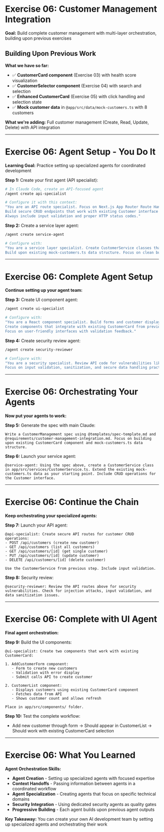 # Exercise 06: Customer Management Integration

**Goal:** Build complete customer management with multi-layer orchestration, building upon previous exercises

<v-clicks>

## Building Upon Previous Work

**What we have so far:**

- ✅ **CustomerCard component** (Exercise 03) with health score visualization
- ✅ **CustomerSelector component** (Exercise 04) with search and selection
- ✅ **Enhanced CustomerCard** (Exercise 05) with click handling and selection state
- ✅ **Mock customer data** in `@app/src/data/mock-customers.ts` with 8 customers

**What we're adding:** Full customer management (Create, Read, Update, Delete) with API integration

</v-clicks>

---

# Exercise 06: Agent Setup - You Do It

**Learning Goal:** Practice setting up specialized agents for coordinated development

<v-clicks>

**Step 1:** Create your first agent (API specialist):

```bash
# In Claude Code, create an API-focused agent
/agent create api-specialist

# Configure it with this context:
"You are an API route specialist. Focus on Next.js App Router Route Handlers.
Build secure CRUD endpoints that work with existing Customer interface from @app/src/data/mock-customers.ts.
Always include input validation and proper HTTP status codes."
```

**Step 2:** Create a service layer agent:

```bash
/agent create service-agent

# Configure with:
"You are a service layer specialist. Create CustomerService classes that abstract data operations.
Build upon existing mock-customers.ts data structure. Focus on clean business logic separation."
```

</v-clicks>

---

# Exercise 06: Complete Agent Setup

**Continue setting up your agent team:**

<v-clicks>

**Step 3:** Create UI component agent:

```bash
/agent create ui-specialist

# Configure with:
"You are a React component specialist. Build forms and customer display components.
Create components that integrate with existing CustomerCard from previous exercises.
Focus on user-friendly interfaces with validation feedback."
```

**Step 4:** Create security review agent:

```bash
/agent create security-reviewer

# Configure with:
"You are a security specialist. Review API code for vulnerabilities like injection attacks.
Focus on input validation, sanitization, and secure data handling practices."
```

</v-clicks>

---

# Exercise 06: Orchestrating Your Agents

**Now put your agents to work:**

<v-clicks>

**Step 5:** Generate the spec with main Claude:

```
Write a CustomerManagement spec using @templates/spec-template.md and @requirements/customer-management-integration.md. Focus on building upon existing CustomerCard component and mock-customers.ts data structure.
```

**Step 6:** Launch your service agent:

```
@service-agent: Using the spec above, create a CustomerService class in app/src/services/CustomerService.ts. Extend the existing mock-customers.ts data as your starting point. Include CRUD operations for the Customer interface.
```

</v-clicks>

---

# Exercise 06: Continue the Chain

**Keep orchestrating your specialized agents:**

<v-clicks>

**Step 7:** Launch your API agent:

```
@api-specialist: Create secure API routes for customer CRUD operations:
- POST /api/customers (create new customer)
- GET /api/customers (list all customers)
- GET /api/customers/[id] (get single customer)
- PUT /api/customers/[id] (update customer)
- DELETE /api/customers/[id] (delete customer)

Use the CustomerService from previous step. Include input validation.
```

**Step 8:** Security review:

```
@security-reviewer: Review the API routes above for security vulnerabilities. Check for injection attacks, input validation, and data sanitization issues.
```

</v-clicks>

---

# Exercise 06: Complete with UI Agent

**Final agent orchestration:**

<v-clicks>

**Step 9:** Build the UI components:

```
@ui-specialist: Create two components that work with existing CustomerCard:

1. AddCustomerForm component:
   - Form to create new customers
   - Validation with error display
   - Submit calls API to create customer

2. CustomerList component:
   - Displays customers using existing CustomerCard component
   - Fetches data from API
   - Shows customer count and allows refresh

Place in app/src/components/ folder.
```

**Step 10:** Test the complete workflow:

- Add new customer through form → Should appear in CustomerList → Should work with existing CustomerCard selection

</v-clicks>

---

# Exercise 06: What You Learned

<v-clicks>

**Agent Orchestration Skills:**

- **Agent Creation** - Setting up specialized agents with focused expertise
- **Context Handoffs** - Passing information between agents in a coordinated workflow
- **Agent Specialization** - Creating agents that focus on specific technical domains
- **Security Integration** - Using dedicated security agents as quality gates
- **Progressive Building** - Each agent builds upon previous agent outputs

</v-clicks>

<v-click>

**Key Takeaway:** You can create your own AI development team by setting up specialized agents and orchestrating their work

</v-click>
